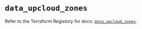 # `data_upcloud_zones`

Refer to the Terraform Registory for docs: [`data_upcloud_zones`](https://www.terraform.io/docs/providers/upcloud/d/zones).
